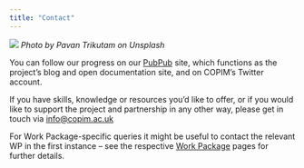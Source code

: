 ```yaml
---
title: "Contact"
---
```


![](/images/pavan-trikutam-71CjSSB83Wo-unsplash-cropped.jpg)
*Photo by Pavan Trikutam on Unsplash*

You can follow our progress on our [PubPub](https://copim.pubpub.org/) site, which functions as the project’s blog and open documentation site, and on COPIM’s Twitter account.

If you have skills, knowledge or resources you’d like to offer, or if you would like to support the project and partnership in any other way, please get in touch via [info@copim.ac.uk](mailto:info@copim.ac.uk)

For Work Package-specific queries it might be useful to contact the relevant WP in the first instance – see the respective [Work Package](https://www.copim.ac.uk/work-package/) pages for further details.
